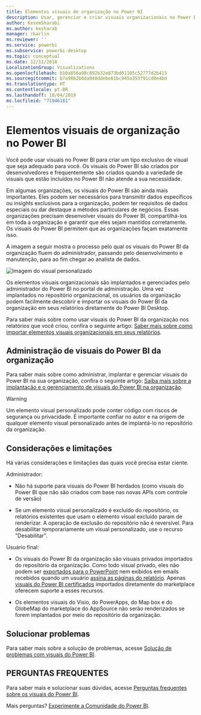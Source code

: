 ```yaml
---
title: Elementos visuais de organização no Power BI
description: Usar, gerenciar e criar visuais organizacionais no Power BI
author: KesemSharabi
ms.author: kesharab
manager: rkarlin
ms.reviewer: ''
ms.service: powerbi
ms.subservice: powerbi-desktop
ms.topic: conceptual
ms.date: 12/11/2018
LocalizationGroup: Visualizations
ms.openlocfilehash: b10a856a98c892b32e873bd01105c52777d2b413
ms.sourcegitcommit: b7a9862b6da940ddebe61bc945a353f91cd0e4bd
ms.translationtype: HT
ms.contentlocale: pt-BR
ms.lasthandoff: 10/04/2019
ms.locfileid: "71946181"
---
```

# <a name="organizational-visuals-in-power-bi"></a>Elementos visuais de organização no Power BI

Você pode usar visuais no Power BI para criar um tipo exclusivo de visual que seja adequado para você. Os visuais do Power BI são criados por desenvolvedores e frequentemente são criados quando a variedade de visuais que estão incluídos no Power BI não atende a sua necessidade.

Em algumas organizações, os visuais do Power BI são ainda mais importantes. Eles podem ser necessários para transmitir dados específicos ou insights exclusivos para a organização, podem ter requisitos de dados especiais ou dar destaque a métodos particulares de negócios. Essas organizações precisam desenvolver visuais do Power BI, compartilhá-los em toda a organização e garantir que eles sejam mantidos corretamente. Os visuais do Power BI permitem que as organizações façam exatamente isso.

A imagem a seguir mostra o processo pelo qual os visuais do Power BI da organização fluem do administrador, passando pelo desenvolvimento e manutenção, para ao fim chegar ao analista de dados.

![Imagem do visual personalizado](media/power-bi-custom-visuals-organizational/custom-visual-org-01.jpg)

Os elementos visuais organizacionais são implantados e gerenciados pelo administrador do Power BI no portal de administração. Uma vez implantados no repositório organizacional, os usuários da organização podem facilmente descobrir e importar os visuais do Power BI da organização em seus relatórios diretamente do Power BI Desktop.

Para saber mais sobre como usar visuais do Power BI da organização nos relatórios que você criou, confira o seguinte artigo: [Saber mais sobre como importar elementos visuais organizacionais em seus relatórios](power-bi-custom-visuals.md).

## <a name="administer-organizational-power-bi-visuals"></a>Administração de visuais do Power BI da organização

Para saber mais sobre como administrar, implantar e gerenciar visuais do Power BI na sua organização, confira o seguinte artigo: [Saiba mais sobre a implantação e o gerenciamento de visuais do Power BI na organização](https://go.microsoft.com/fwlink/?linkid=866790).

> [!WARNING]
> Um elemento visual personalizado pode conter código com riscos de segurança ou privacidade. É importante confiar no autor e na origem de qualquer elemento visual personalizado antes de implantá-lo no repositório da organização.

## <a name="considerations-and-limitations"></a>Considerações e limitações

Há várias considerações e limitações das quais você precisa estar ciente.

Administrador:

* Não há suporte para visuais do Power BI herdados (como visuais do Power BI que não são criados com base nas novas APIs com controle de versão)

* Se um elemento visual personalizado é excluído do repositório, os relatórios existentes que usam o elemento visual excluído param de renderizar. A operação de exclusão do repositório não é reversível. Para desabilitar temporariamente um visual personalizado, use o recurso "Desabilitar".

Usuário final:

* Os visuais do Power BI da organização são visuais privados importados do repositório da organização. Como todo visual privado, eles não podem ser [exportados para o PowerPoint](https://docs.microsoft.com/power-bi/consumer/end-user-powerpoint) nem exibidos em emails recebidos quando um usuário [assina as páginas do relatório](https://docs.microsoft.com/power-bi/consumer/end-user-subscribe). Apenas [visuais do Power BI certificados](https://docs.microsoft.com/power-bi/power-bi-custom-visuals-certified) importados diretamente do marketplace oferecem suporte a esses recursos.

* Os elementos visuais do Visio, do PowerApps, do Map box e do GlobeMap do marketplace do AppSource não serão renderizados se forem implantados por meio do repositório da organização.

## <a name="troubleshoot"></a>Solucionar problemas

Para saber mais sobre a solução de problemas, acesse [Solução de problemas com visuais do Power BI](power-bi-custom-visuals-troubleshoot.md).

## <a name="faq"></a>PERGUNTAS FREQUENTES

Para saber mais e solucionar suas dúvidas, acesse [Perguntas frequentes sobre os visuais do Power BI](power-bi-custom-visuals-faq.md#organizational-visuals).

Mais perguntas? [Experimente a Comunidade do Power BI](http://community.powerbi.com/).
